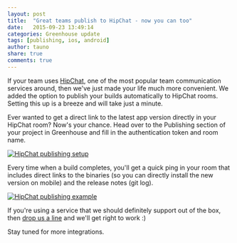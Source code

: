 ```yaml
---
layout: post
title:  "Great teams publish to HipChat - now you can too"
date:   2015-09-23 13:49:14
categories: Greenhouse update
tags: [publishing, ios, android]
author: tauno
share: true
comments: true
---
```


If your team uses [HipChat](https://www.hipchat.com/), one of the most popular team communication services around, then we've just made your life much more convenient. We added the option to publish your builds automatically to HipChat rooms. Setting this up is a breeze and will take just a minute.
<!--more-->

Ever wanted to get a direct link to the latest app version directly in your HipChat room? Now's your chance.
Head over to the Publishing section of your project in Greenhouse and fill in the authentication token and room name.

<a data-lightbox="hipchat-distribution" href="{{ site_url }}/assets/hipchat-publish-add.png">
    <img class="post-img" src="{{ site.url }}/assets/hipchat-publish-add.png" title="HipChat publishing setup"/>
</a>

Every time when a build completes, you'll get a quick ping in your room that includes direct links to the binaries (so you can directly install the new version on mobile) and the release notes (git log).

<a data-lightbox="hipchat-distribution" href="{{ site_url }}/assets/hipchat-publish-example.png">
    <img class="post-img" src="{{ site.url }}/assets/hipchat-publish-example.png" title="HipChat publishing example"/>
</a>

If you're using a service that we should definitely support out of the box, then [drop us a line](http://greenhouseci.com/contact-us.html) and we'll get right to work :)

Stay tuned for more integrations.
